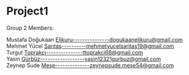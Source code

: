 # Project1


Group 2 Members:

Mustafa Doğukaan Elikuru---------------dogukaanelikuru@gmail.com<br />
Mehmet Yücel Sarıtaş----------mehmetyucelsaritas19@gmail.com<br />
Turgut Toprakçı---------------ttoprakci68@gmail.com<br />
Yasin Gürbüz------------------yasin12321gurbuz@gmail.com<br />
Zeynep Sude Meşe--------------zeynepsude.mese54@gmail.com<br />








